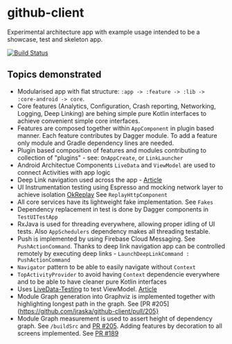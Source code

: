 # github-client
Experimental architecture app with example usage intended to be a showcase, test and skeleton app.

[![Build Status](https://circleci.com/gh/jraska/github-client.svg?style=shield&circle-token=7af979ba3177a70daee39260f230a756edbab6b2)](https://circleci.com/gh/jraska/github-client)

## Topics demonstrated
- Modularised app with flat structure: `:app -> :feature -> :lib -> :core-android -> core`.
- Core features (Analytics, Configuration, Crash reporting, Networking, Logging, Deep Linking) are behing simple pure Kotlin interfaces to achieve convenient simple core interfaces.
- Features are composed together within `AppComponent` in plugin based manner. Each feature contributes by Dagger module. To add a feature only module and Gradle dependency lines are needed.
- Plugin based composition of features and modules contributing to collection of "plugins" - see: `OnAppCreate`, or `LinkLauncher`
- Android Architectue Components `LiveData` and `ViewModel` are used to connect Activities with app logic
- Deep Link navigation used across the app - [Article](https://proandroiddev.com/in-app-deep-link-navigation-because-deep-links-matter-17f0c91f2658)
- UI Instrumentation testing using Espresso and mocking network layer to achieve isolation [OkReplay](https://github.com/airbnb/okreplay) See `ReplayHttpComponent`
- All core services have its lightweight fake implementation. See `Fakes`
- Dependency replacement in test is done by Dagger components in `TestUITestApp`
- RxJava is used for threading everywhere, allowing proper idling of UI tests. Also `AppSchedulers` dependency makes all threading testable.
- Push is implemented by using Firebase Cloud Messaging. See `PushActionCommand`. Thanks to deep link navigation app can be controlled remotely by executing deep links - `LaunchDeepLinkCommand : PushActionCommand`
- `Navigator` pattern to be able to easily navigate without `Context`
- `TopActivityProvider` to avoid having `Context` dependencie everywhere and to be able to have cleaner pure Kotlin interfaces
- Uses [LiveData-Testing](https://github.com/jraska/livedata-testing) to test ViewModel. [Article](https://android.jlelse.eu/effective-livedata-and-viewmodel-testing-17f25069fcd4)
- Module Graph generation into Graphviz is implemented together with highlighting longest path in the graph. See [PR #205](https://github.com/jraska/github-client/pull/205}
- Module Graph measurement is used to assert height of dependency graph. See `/buildSrc` and [PR #205](https://github.com/jraska/github-client/pull/204).
Adding features by decoration to all screens implemented. See [PR #189](https://github.com/jraska/github-client/pull/189)
